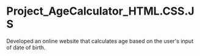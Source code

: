 # Project_AgeCalculator_HTML.CSS.JS
Developed an online website that calculates age based on the user's input of date of birth.
